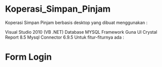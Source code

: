 # Koperasi_Simpan_Pinjam
Koperasi Simpan Pinjam berbasis desktop yang dibuat menggunakan :

Visual Studio 2010 (VB .NET)
Database MYSQL
Framework Guna UI
Crystal Report 8.5
Mysql Connector 6.9.5
Untuk fitur-fiturnya ada :

# Form Login

